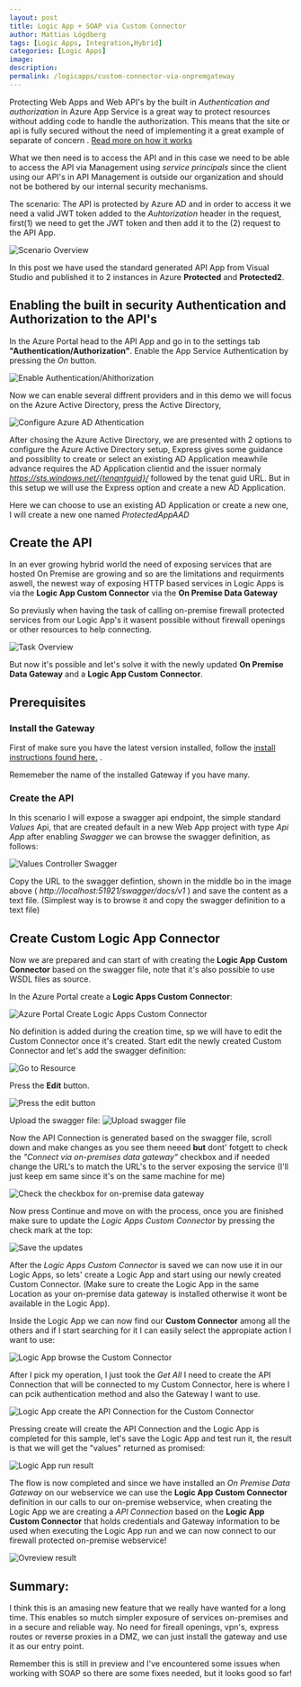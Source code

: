 ```yaml
---
layout: post
title: Logic App + SOAP via Custom Connector
author: Mattias Lögdberg
tags: [Logic Apps, Integration,Hybrid]
categories: [Logic Apps]
image: 
description: 
permalink: /logicapps/custom-connector-via-onpremgateway
---
```


Protecting Web Apps and Web API's by the built in *Authentication and authorization* in Azure App Service is a great way to protect resources without adding code to handle the authorization. This means that the site or api is fully secured without the need of implementing it a great example of separate of concern .
[Read more on how it works ](https://docs.microsoft.com/en-us/azure/app-service/app-service-authentication-overview)

What we then need is to access the API and in this case we need to be able to access the API via  Management using *service principals*  since the client using our API's in API Management is outside our organization and should not be bothered by our internal security mechanisms.

The scenario:
The API is protected by Azure AD and in order to access it we need a valid JWT token added to the *Auhtorization* header in the request, first(1) we need to get the JWT token and then add it to the (2) request to the API App.

![Scenario Overview](/assets/uploads/2018/01/apim_to_api_app_protected.png)

In this post we have used the standard generated API App from Visual Studio and published it to 2 instances in Azure **Protected** and **Protected2**.

## Enabling the built in security Authentication and Authorization to the API's

In the Azure Portal head to the API App and go in to the settings tab **"Authentication/Authorization"**. Enable the App Service Authentication by pressing the *On* button.

![Enable Authentication/Ahithorization](/assets/uploads/2018/01/Enable_Authentaction_AppService.png)


Now we can enable several diffrent providers and in this demo we will focus on the Azure Active Directory, press the Active Directory,

![Configure Azure AD Athentication](/assets/uploads/2018/01/Enable_Authentaction_AppService_providers.png)

After chosing the Azure Active Directory, we are presented with 2 options to configure the Azure Active Directory setup, Express gives some guidance and possiblity to create or select an existing AD Application meawhile advance requires the AD Application clientid and the issuer normaly *https://sts.windows.net/{tenantguid}/* followed by the tenat guid URL. But in this setup we will use the Express option and create a new AD Application.

Here we can choose to use an existing AD Application or create a new one, I will create a new one named *ProtectedAppAAD*

## Create the API 


In an ever growing hybrid world the need of exposing services that are hosted On Premise are growing and so are the limitations and requirments aswell, the newest way of exposing HTTP based services in Logic Apps is via the **Logic App Custom Connector** via the **On Premise Data Gateway** 

So previusly when having the task of calling on-premise firewall protected services from our Logic App's it wasent possible without firewall openings or other resources to help connecting.

![Task Overview](/assets/uploads/2017/12/logica-app-to-custom-webservice.png)

But now it's possible and let's solve it with the newly updated **On Premise Data Gateway** and a  **Logic App Custom Connector**.

## Prerequisites

### Install the Gateway
First of make sure you have the latest version installed, follow the [install instructions found here.](https://docs.microsoft.com/en-us/azure/logic-apps/logic-apps-gateway-install) .

Rememeber the name of the installed Gateway if you have many.

### Create the API
In this scenario I will expose a swagger api endpoint, the simple standard *Values* Api, that are created default in a new Web App project with type *Api App* after enabling *Swagger* we can browse the swagger definition, as follows:

![Values Controller Swagger](/assets/uploads/2017/12/values-controller-swagger.png)

Copy the URL to the swagger defintion, shown in the middle bo in the image above ( *http://localhost:51921/swagger/docs/v1*  ) and save the content as a text file. (Simplest way is to browse it and copy the swagger definition to a text file)

## Create Custom Logic App Connector 
Now we are prepared and can start of with creating the **Logic App Custom Connector** based on the swagger file, note that it's also possible to use WSDL files as source.

In the Azure Portal create a **Logic Apps Custom Connector**:

![Azure Portal Create Logic Apps Custom Connector](/assets/uploads/2017/12/azure-portal-create-custom-connector.png)

No definition is added during the creation time, sp we will have to edit the Custom Connector once it's created. Start edit the newly created Custom Connector and let's add the swagger definition:

![Go to Resource](/assets/uploads/2017/12/azure-portal-custom-connector-deployed.png)

Press the **Edit** button.

![Press the edit button](/assets/uploads/2017/12/azure-portal-custom-connector-deployed-edit.png)

Upload the swagger file:
![Upload swagger file](/assets/uploads/2017/12/azure-portal-custom-connector-deployed-upload.png)

Now the API Connection is generated based on the swagger file, scroll down and make changes as you see them neeed **but** dont' fotgett to check the *"Connect via on-premises data gateway"* checkbox and if needed change the URL's to match the URL's to the server exposing the service (I'll just keep em same since it's on the same machine for me)

![Check the checkbox for on-premise data gateway](/assets/uploads/2017/12/azure-portal-custom-connector-deployed-check-onpremgateway.png)

Now press Continue and move on with the process, once you are finished make sure to update the *Logic Apps Custom Connector* by pressing the check mark at the top:

![Save the updates](/assets/uploads/2017/12/azure-portal-custom-connector-deployed-save.png)

After the *Logic Apps Custom Connector* is saved we can now use it in our Logic Apps, so lets' create a Logic App and start using our newly created Custom Connector. (Make sure to create the Logic App in the same Location as your on-premise data gateway is installed otherwise it wont be available in the Logic App).
 
Inside the Logic App we can now find our **Custom Connector** among all the others and if I start searching for it I can easily select the appropiate action I want to use:

![Logic App browse the Custom Connector](/assets/uploads/2017/12/azure-portal-custom-connector-logic-app-browse.png)

After I pick my operation, I just took the *Get All* I need to create the API Connection that will be connected to my Custom Connector, here is where I can pcik authentication method and also the Gateway I want to use.

![Logic App create the API Connection for the Custom Connector](/assets/uploads/2017/12/azure-portal-custom-connector-logic-app-create-connection.png)

Pressing create will create the API Connection and the Logic App is completed for this sample, let's save the Logic App and test run it, the result is that we will get the "values" returned as promised:

![Logic App run result](/assets/uploads/2017/12/azure-portal-custom-connector-logic-app-run.png) 
 
 
The flow is now completed and since we have installed an *On Premise Data Gateway* on our webservice we can use the **Logic App Custom Connector** definition in our calls to our on-premise webservice, when creating the Logic App we are creating a *API Connection* based on the  **Logic App Custom Connector** that holds credentials and Gateway information to be used when executing the Logic App run and we can now connect to our firewall protected on-premise webservice!

![Ovreview result](/assets/uploads/2017/12/logica-app-to-custom-webservice-completed.png)  
 
 
## Summary:
I think this is an amasing new feature that we really have wanted for a long time. This enables so mutch simpler exposure of services on-premises and in a secure and reliable way.
No need for fireall openings, vpn's, express routes or reverse proxies in a DMZ, we can just install the gateway and use it as our entry point.

Remember this is still in preview and I've encountered some issues when working with SOAP so there are some fixes needed, but it looks good so far!
